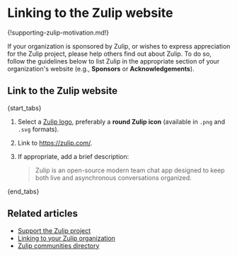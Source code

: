 # Linking to the Zulip website

{!supporting-zulip-motivation.md!}

If your organization is sponsored by Zulip, or wishes to express appreciation
for the Zulip project, please help others find out about Zulip. To do so, follow the
guidelines below to list Zulip in the appropriate section of your organization's
website (e.g., **Sponsors** or **Acknowledgements**).

## Link to the Zulip website

{start_tabs}

1. Select a [Zulip
   logo](https://github.com/zulip/zulip/tree/main/static/images/logo),
   preferably a **round Zulip icon** (available in `.png` and `.svg` formats).

1. Link to <https://zulip.com/>.

2. If appropriate, add a brief description:

   > Zulip is an open-source modern team chat app designed to keep both live and
     asynchronous conversations organized.

{end_tabs}

## Related articles

* [Support the Zulip project](/help/support-zulip-project)
* [Linking to your Zulip organization](/help/linking-to-zulip)
* [Zulip communities directory](/help/communities-directory)
